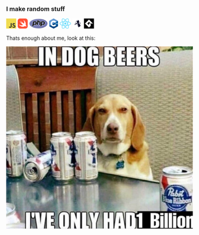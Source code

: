 ### I make random stuff

<code><img height="27" src="./images/js.png" alt="javascript"></code>
<code><img height="27" src="./images/swift.png" alt="swift"></code>
<code><img height="27" src="./images/php.png" alt="php"></code>
<code><img height="27" src="./images/c.png" alt="c++"></code>
<code><img height="27" src="./images/react.png" alt="react"></code>
<code><img height="27" src="./images/expo.png" alt="expo"></code>
<code><img height="27" src="./images/gml.png" alt="gml"></code>



Thats enough about me, look at this:

<img src="./images/dog-beers.jpg" width="512"/>

<!--
**aronvisser19/aronvisser19** is a ✨ _special_ ✨ repository because its `README.md` (this file) appears on your GitHub profile.

Here are some ideas to get you started:

- 🔭 I’m currently working on ...
- 🌱 I’m currently learning ...
- 👯 I’m looking to collaborate on ...
- 🤔 I’m looking for help with ...
- 💬 Ask me about ...
- 📫 How to reach me: ...
- 😄 Pronouns: ...
- ⚡ Fun fact: ...
-->
